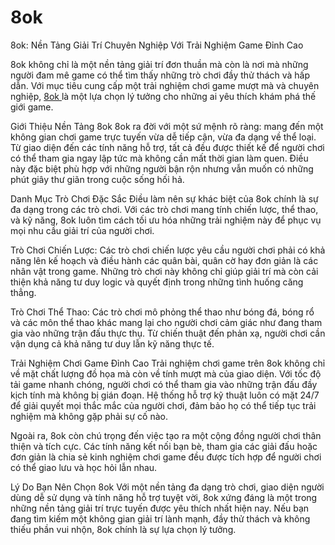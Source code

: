 # 8ok
8ok: Nền Tảng Giải Trí Chuyên Nghiệp Với Trải Nghiệm Game Đỉnh Cao

8ok không chỉ là một nền tảng giải trí đơn thuần mà còn là nơi mà những người đam mê game có thể tìm thấy những trò chơi đầy thử thách và hấp dẫn. Với mục tiêu cung cấp một trải nghiệm chơi game mượt mà và chuyên nghiệp, <a href="https://8ok-online.com"> 8ok </a>  là một lựa chọn lý tưởng cho những ai yêu thích khám phá thế giới game.

Giới Thiệu Nền Tảng 8ok
8ok ra đời với một sứ mệnh rõ ràng: mang đến một không gian chơi game trực tuyến vừa dễ tiếp cận, vừa đa dạng về thể loại. Từ giao diện đến các tính năng hỗ trợ, tất cả đều được thiết kế để người chơi có thể tham gia ngay lập tức mà không cần mất thời gian làm quen. Điều này đặc biệt phù hợp với những người bận rộn nhưng vẫn muốn có những phút giây thư giãn trong cuộc sống hối hả.

Danh Mục Trò Chơi Đặc Sắc
Điều làm nên sự khác biệt của 8ok chính là sự đa dạng trong các trò chơi. Với các trò chơi mang tính chiến lược, thể thao, và kỹ năng, 8ok luôn tìm cách tối ưu hóa những trải nghiệm này để phục vụ mọi nhu cầu giải trí của người chơi.

Trò Chơi Chiến Lược: Các trò chơi chiến lược yêu cầu người chơi phải có khả năng lên kế hoạch và điều hành các quân bài, quân cờ hay đơn giản là các nhân vật trong game. Những trò chơi này không chỉ giúp giải trí mà còn cải thiện khả năng tư duy logic và quyết định trong những tình huống căng thẳng.

Trò Chơi Thể Thao: Các trò chơi mô phỏng thể thao như bóng đá, bóng rổ và các môn thể thao khác mang lại cho người chơi cảm giác như đang tham gia vào những trận đấu thực thụ. Từ chiến thuật đến phản xạ, người chơi cần vận dụng cả khả năng tư duy lẫn kỹ năng thực tế.

Trải Nghiệm Chơi Game Đỉnh Cao
Trải nghiệm chơi game trên 8ok không chỉ về mặt chất lượng đồ họa mà còn về tính mượt mà của giao diện. Với tốc độ tải game nhanh chóng, người chơi có thể tham gia vào những trận đấu đầy kịch tính mà không bị gián đoạn. Hệ thống hỗ trợ kỹ thuật luôn có mặt 24/7 để giải quyết mọi thắc mắc của người chơi, đảm bảo họ có thể tiếp tục trải nghiệm mà không gặp phải sự cố nào.

Ngoài ra, 8ok còn chú trọng đến việc tạo ra một cộng đồng người chơi thân thiện và tích cực. Các tính năng kết nối bạn bè, tham gia các giải đấu hoặc đơn giản là chia sẻ kinh nghiệm chơi game đều được tích hợp để người chơi có thể giao lưu và học hỏi lẫn nhau.

Lý Do Bạn Nên Chọn 8ok
Với một nền tảng đa dạng trò chơi, giao diện người dùng dễ sử dụng và tính năng hỗ trợ tuyệt vời, 8ok xứng đáng là một trong những nền tảng giải trí trực tuyến được yêu thích nhất hiện nay. Nếu bạn đang tìm kiếm một không gian giải trí lành mạnh, đầy thử thách và không thiếu phần vui nhộn, 8ok chính là sự lựa chọn lý tưởng.
